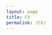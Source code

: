 ```yaml
---
layout: page
title: CV
permalink: /CV/
---
```



<object class="pdf" 
            data=
"./CV/PenseriniCV_20240527.pdf"
            width="800"
            height="500">
</object>
